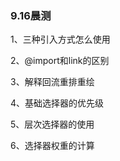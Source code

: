 ### 9.16晨测
1、三种引入方式怎么使用
<!--1.内联式引入 给html标签设立style属性，多个样式可以写在一起，使用逗号分开 -->
<!--2.嵌入式引入 把style标签放在head头部，然后在style标签中书写样式 -->
<!--3.外部是引入 在外部新建一个css文件（后缀是.css）,把样式写在外部的css文件中,当一个页面需要外部css的时候,可以使用link标签把css引入进来 -->
2、@import和link的区别
<!--1.适用范围：@import在style标签中引入，也可以在外部的css文件中书写，而link只能在html中书写引入 -->
<!--2.功能范围不同，link属于html标签，@import只是css提供的引入css的功能 -->
<!--3.加载顺序不同，页面在加载的时候，link引入的css会同时被加载，@import引入的css只有等页面全部下载完成以后才进行加载，所以可能会出现闪烁 -->
<!--4.兼容性，link都支持，@import低版本ie不支持 -->
<!--5.使用JS控制样式，JS只能控制link标签，@import是不能够被JS控制的 -->
3、解释回流重排重绘
<!-- 回流（重排）：当render tree中的一部分或者是全部，因为元素的尺寸、布局、隐藏等等改变引起页面的重新渲染（重新构建绘制） -->
<!-- 重绘：当render tree中一些元素需要更新属性，这些更新的属性只会影响元素的外观、风格，不会影响元素的布局 -->
4、基础选择器的优先级
<!-- !important> 行内样式(权重1000) > id(权重100) > 类=属性选择器=伪类(权重为10) > 标签名=伪元素(权重为1) > 通配符(权重为0)> 继承(没有权重，比0还小) > 默认样式 -->
5、层次选择器的使用
<!-- 
1.子代选择器         使用 > 相隔开 (A>B：在A元素中寻找儿子辈元素 是B的元素)
2.后代选择器         使用 空格 相隔开 (A B：在A元素中寻找后辈元素 是B的元素)
3.相邻兄弟选择器     使用 + 相间隔 (A+B：在A元素的下边紧贴着A的元素 并且是B  才能被选中)
4.通用兄弟选择器     使用 ~ 间隔开 (A~B：在A元素的下边兄弟元素 并且是B  就能被选中) 
-->
6、选择器权重的计算
<!-- 我们通常把权重分为四个等级：行内样式1000 id权重100 类选择器权重10 标签选择器1，相同选择器进行相加计算，但下级选择器权重即使相加了10个也无法超过上级选择器，如果权重相同，后来者居上-->